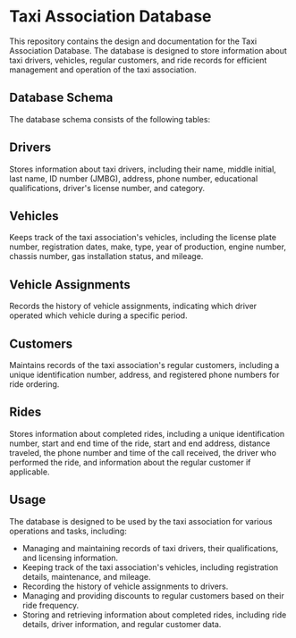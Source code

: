 # Taxi Association Database

This repository contains the design and documentation for the Taxi Association Database. The database is designed to store information about taxi drivers, vehicles, regular customers, and ride records for efficient management and operation of the taxi association.

## Database Schema

The database schema consists of the following tables:

## Drivers
Stores information about taxi drivers, including their name, middle initial, last name, ID number (JMBG), address, phone number, educational qualifications, driver's license number, and category.

## Vehicles
Keeps track of the taxi association's vehicles, including the license plate number, registration dates, make, type, year of production, engine number, chassis number, gas installation status, and mileage.

## Vehicle Assignments
Records the history of vehicle assignments, indicating which driver operated which vehicle during a specific period.

## Customers
Maintains records of the taxi association's regular customers, including a unique identification number, address, and registered phone numbers for ride ordering.

## Rides
Stores information about completed rides, including a unique identification number, start and end time of the ride, start and end address, distance traveled, the phone number and time of the call received, the driver who performed the ride, and information about the regular customer if applicable.

## Usage

The database is designed to be used by the taxi association for various operations and tasks, including:

- Managing and maintaining records of taxi drivers, their qualifications, and licensing information.
- Keeping track of the taxi association's vehicles, including registration details, maintenance, and mileage.
- Recording the history of vehicle assignments to drivers.
- Managing and providing discounts to regular customers based on their ride frequency.
- Storing and retrieving information about completed rides, including ride details, driver information, and regular customer data.
